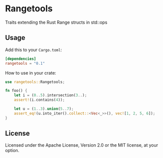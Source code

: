 # Rangetools

Traits extending the Rust Range structs in std::ops

## Usage

Add this to your `Cargo.toml`:

```toml
[dependencies]
rangetools = "0.1"
```

How to use in your crate:

```rust
use rangetools::Rangetools;

fn foo() {
    let i = (0..5).intersection(3..);
    assert!(i.contains(4));

    let u = (1..3).union(5..7);
    assert_eq!(u.into_iter().collect::<Vec<_>>(), vec![1, 2, 5, 6]);
}
```

## License

Licensed under the Apache License, Version 2.0 or the MIT license, at your option.
